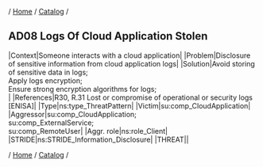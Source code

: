 / [Home](/acctp/) / [Catalog](/acctp/catalog/) /

## AD08 Logs Of Cloud Application Stolen

|Context|Someone interacts with a cloud application|
|Problem|Disclosure of sensitive information from cloud application logs|
|Solution|Avoid storing of sensitive data in logs;<br /> Apply logs encryption;<br /> Ensure strong encryption algorithms for logs;<br />|
|References|R30, R.31 Lost or compromise of operational or security logs [ENISA]|
|Type|ns:type_ThreatPattern|
|Victim|su:comp_CloudApplication|
|Aggressor|su:comp_CloudApplication;<br /> su:comp_ExternalService;<br /> su:comp_RemoteUser|
|Aggr. role|ns:role_Client|
|STRIDE|ns:STRIDE_Information_Disclosure|
|THREAT||

/ [Home](/acctp/) / [Catalog](/acctp/catalog/) /
